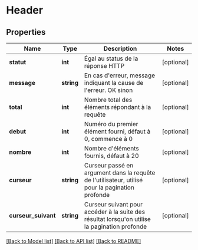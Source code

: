 # Header

## Properties
Name | Type | Description | Notes
------------ | ------------- | ------------- | -------------
**statut** | **int** | Égal au status de la réponse HTTP | [optional] 
**message** | **string** | En cas d&#39;erreur, message indiquant la cause de l&#39;erreur. OK sinon | [optional] 
**total** | **int** | Nombre total des éléments répondant à la requête | [optional] 
**debut** | **int** | Numéro du premier élément fourni, défaut à 0, commence à 0 | [optional] 
**nombre** | **int** | Nombre d&#39;éléments fournis, défaut à 20 | [optional] 
**curseur** | **string** | Curseur passé en argument dans la requête de l&#39;utilisateur, utilisé pour la pagination profonde | [optional] 
**curseur_suivant** | **string** | Curseur suivant pour accéder à la suite des résultat lorsqu&#39;on utilise la pagination profonde | [optional] 

[[Back to Model list]](../README.md#documentation-for-models) [[Back to API list]](../README.md#documentation-for-api-endpoints) [[Back to README]](../README.md)


